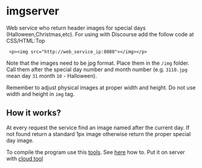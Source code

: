 imgserver
====

Web service who return header images for special days (Halloween,Christmas,etc). For using with Discourse add the follow code at CSS/HTML:Top

     <p><img src="http://web_service_ip:8080"></img></p>

Note that the images need to be jpg format. Place them in the `/img` folder. Call them after the special day number and month number (e.g. `3110.jpg` mean day `31` month `10` - Halloween).

Remember to adjust physical images at proper width and height. Do not use width and height in `img` tag.

## How it works?

At every request the service find an image named after the current day. If not found return a standard 1px image otherwise return the proper special day image.

To compile the program use this [tools](https://github.com/geosoft1/tools). See [here](https://github.com/geosoft1/tools/wiki) how to. Put it on server with [cloud tool](https://github.com/geosoft1/tools/wiki/Cloud-tool)